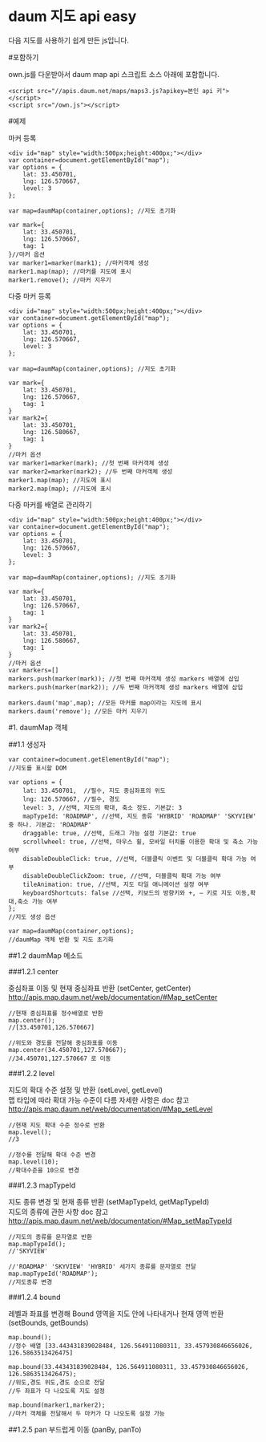 daum 지도 api easy
=======================

다음 지도를 사용하기 쉽게 만든 js입니다.



#포함하기

own.js를 다운받아서 daum map api 스크립트 소스 아래에 포함합니다.

    <script src="//apis.daum.net/maps/maps3.js?apikey=본인 api 키"></script>
    <script src="/own.js"></script>
    
#예제

마커 등록

    <div id="map" style="width:500px;height:400px;"></div>
    var container=document.getElementById("map");
    var options = {
    	lat: 33.450701,
    	lng: 126.570667,
    	level: 3
    };
     
    var map=daumMap(container,options); //지도 초기화
     
    var mark={
    	lat: 33.450701,
    	lng: 126.570667,
    	tag: 1
    }//마커 옵션
    var marker1=marker(mark1); //마커객체 생성
    marker1.map(map); //마커를 지도에 표시
    marker1.remove(); //마커 지우기


다중 마커 등록

    <div id="map" style="width:500px;height:400px;"></div>
    var container=document.getElementById("map");
    var options = {
    	lat: 33.450701,
    	lng: 126.570667,
    	level: 3
    };
     
    var map=daumMap(container,options); //지도 초기화
     
    var mark={
    	lat: 33.450701,
    	lng: 126.570667,
    	tag: 1
    }
    var mark2={
    	lat: 33.450701,
    	lng: 126.580667,
    	tag: 1
    }
    //마커 옵션
    var marker1=marker(mark); //첫 번째 마커객체 생성
    var marker2=marker(mark2); //두 번째 마커객체 생성
    marker1.map(map); //지도에 표시
    marker2.map(map); //지도에 표시


다중 마커를 배열로 관리하기

    <div id="map" style="width:500px;height:400px;"></div>
    var container=document.getElementById("map");
    var options = {
    	lat: 33.450701,
    	lng: 126.570667,
    	level: 3
    };
     
    var map=daumMap(container,options); //지도 초기화
     
    var mark={
    	lat: 33.450701,
    	lng: 126.570667,
    	tag: 1
    }
    var mark2={
    	lat: 33.450701,
    	lng: 126.580667,
    	tag: 1
    }
    //마커 옵션
    var markers=[]
    markers.push(marker(mark)); //첫 번째 마커객체 생성 markers 배열에 삽입
    markers.push(marker(mark2)); //두 번째 마커객체 생성 markers 배열에 삽입
     
    markers.daum('map',map); //모든 마커를 map이라는 지도에 표시
    markers.daum('remove'); //모든 마커 지우기


#1. daumMap 객체


##1.1 생성자

    var container=document.getElementById("map");
    //지도를 표시할 DOM
     
    var options = {
    	lat: 33.450701,  //필수, 지도 중심좌표의 위도
    	lng: 126.570667, //필수, 경도
    	level: 3, //선택, 지도의 확대, 축소 정도. 기본값: 3
    	mapTypeId: 'ROADMAP', //선택, 지도 종류 'HYBRID' 'ROADMAP' 'SKYVIEW' 중 하나. 기본값: 'ROADMAP'
    	draggable: true, //선택, 드래그 가능 설정 기본값: true
    	scrollwheel: true, //선택, 마우스 휠, 모바일 터치를 이용한 확대 및 축소 가능 여부
        disableDoubleClick: true, //선택, 더블클릭 이벤트 및 더블클릭 확대 가능 여부
        disableDoubleClickZoom: true, //선택, 더블클릭 확대 가능 여부
        tileAnimation: true, //선택, 지도 타일 애니메이션 설정 여부
        keyboardShortcuts: false //선택, 키보드의 방향키와 +, – 키로 지도 이동,확대,축소 가능 여부
    };
    //지도 생성 옵션
     
    var map=daumMap(container,options);
    //daumMap 객체 반환 및 지도 초기화
    
##1.2 daumMap 메소드


###1.2.1 center

중심좌표 이동 및 현재 중심좌표 반환 (setCenter, getCenter)
http://apis.map.daum.net/web/documentation/#Map_setCenter

    //현재 중심좌표를 정수배열로 반환
    map.center();
    //[33.450701,126.570667]
     
    //위도와 경도를 전달해 중심좌표를 이동
    map.center(34.450701,127.570667);
    //34.450701,127.570667 로 이동
    

###1.2.2 level

지도의 확대 수준 설정 및 반환 (setLevel, getLevel)  
맵 타입에 따라 확대 가능 수준이 다름 자세한 사항은 doc 참고  
http://apis.map.daum.net/web/documentation/#Map_setLevel

    //현재 지도 확대 수준 정수로 반환
    map.level();
    //3
     
    //정수를 전달해 확대 수준 변경
    map.level(10);
    //확대수준을 10으로 변경


###1.2.3 mapTypeId

지도 종류 변경 및 현재 종류 반환 (setMapTypeId, getMapTypeId)  
지도의 종류에 관한 사항 doc 참고  
http://apis.map.daum.net/web/documentation/#Map_setMapTypeId

    //지도의 종류를 문자열로 반환
    map.mapTypeId();
    //'SKYVIEW'
     
    //'ROADMAP' 'SKYVIEW' 'HYBRID' 세가지 종류를 문자열로 전달
    map.mapTypeId('ROADMAP');
    //지도종류 변경


###1.2.4 bound

레벨과 좌표를 변경해 Bound 영역을 지도 안에 나타내거나 현재 영역 반환 (setBounds, getBounds)

    map.bound();
    //정수 배열 [33.443431839028484, 126.564911080311, 33.457930846656026, 126.5863513426475]
     
    map.bound(33.443431839028484, 126.564911080311, 33.457930846656026, 126.5863513426475);
    //위도,경도 위도,경도 순으로 전달
    //두 좌표가 다 나오도록 지도 설정
     
    map.bound(marker1,marker2);
    //마커 객체를 전달해서 두 마커가 다 나오도록 설정 가능


##1.2.5 pan
부드럽게 이동 (panBy, panTo)